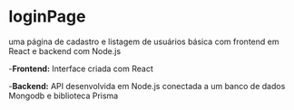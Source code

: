 # loginPage
uma página de cadastro e listagem de usuários básica com frontend em React e backend com Node.js

-**Frontend:** Interface criada com React


-**Backend:** API desenvolvida em Node.js conectada a um banco de dados Mongodb e biblioteca Prisma



